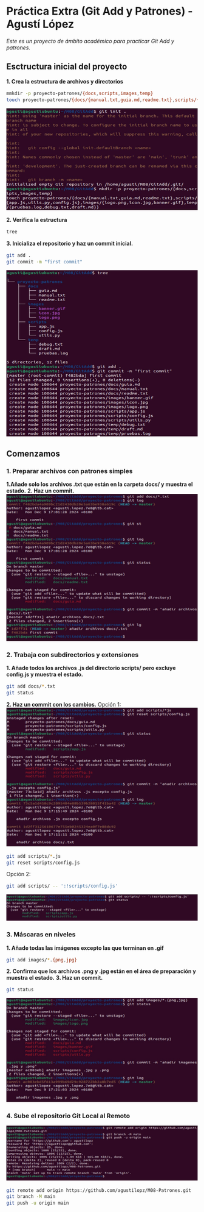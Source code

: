 # Práctica Extra (Git Add y Patrones) - Agustí López

*Este es un proyecto de ámbito académico para practicar Git Add y patrones.*

## Esctructura inicial del proyecto
**1. Crea la estructura de archivos y directorios**
```bash
mmkdir -p proyecto-patrones/{docs,scripts,images,temp}
touch proyecto-patrones/{docs/{manual.txt,guia.md,readme.txt},scripts/{app.js,utils.py,config.js},images/{logo.png,icon.jpg,banner.gif},temp/{pruebas.log,debug.txt,draft.md}}
```
![Imagen 1](proyecto-patrones/screenshots/GitAddImg1.jpg)

**2. Verifica la estructura**
```bash
tree
```

**3. Inicializa el repositorio y haz un commit inicial.**
```bash
git add .
git commit -m "first commit"

```
![Imagen 2](proyecto-patrones/screenshots/GitAddImg2.jpg)

## Comenzamos
### 1. Preparar archivos con patrones simples
**1.Añade solo los archivos .txt que están en la carpeta docs/ y muestra el estado.**
**2. Haz un commit.**
![Imagen 3](proyecto-patrones/screenshots/GitAddImg3.jpg)

### 2. Trabaja con subdirectorios y extensiones
**1. Añade todos los archivos .js del directorio scripts/ pero excluye config.js y muestra el estado.**
```bash
git add docs/*.txt
git status
```
**2. Haz un commit con los cambios.**
Opción 1:
![Imagen 4](proyecto-patrones/screenshots/GitAddImg4.jpg)
```bash
git add scripts/*.js
git reset scripts/config.js
```
Opción 2:
```bash
git add scripts/ -- ':!scripts/config.js'
```
![Imagen 4.2](proyecto-patrones/screenshots/GitAddImg4.2.jpg)

### 3. Máscaras en niveles
**1. Añade todas las imágenes excepto las que terminan en .gif**
```bash
git add images/*.{png,jpg}
```
**2. Confirma que los archivos .png y .jpg están en el área de preparación y muestra el estado.**
**3. Haz un commit.**
```bash
git status
```
![Imagen 5](proyecto-patrones/screenshots/GitAddImg5.jpg)

### 4. Sube el repositorio Git Local al Remoto
![Imagen 6](proyecto-patrones/screenshots/GitAddImg6.jpg)
```bash
git remote add origin https://github.com/agustilopz/M08-Patrones.git
git branch -M main
git push -u origin main
```

